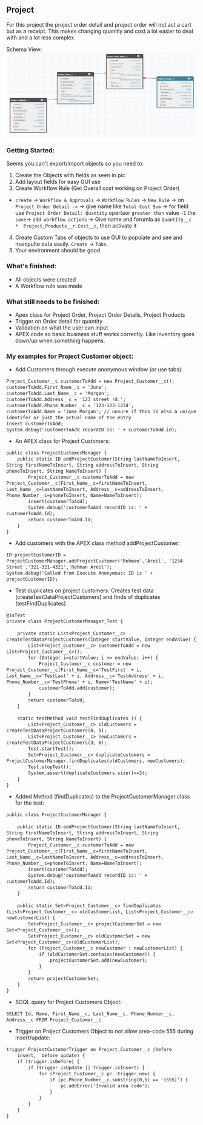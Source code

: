 ## Project
For this project the project order detail and project order will not act a cart but as a receipt. This makes changing quanitiy and cost a lot easier to deal with and a lot less complex.

Schema View:
![](img/objects.png)

### Getting Started:
Seems you can't export/import objects so you need to:
1. Create the Objects with fields as seen in pic
2. Add layout fields for easy GUI use 
3. Create Workflow Rule (Get Overall cost working on Project Order)
- `create` -> `Workflow & Approvals` -> `Workflow Rules` -> `New Rule` -> on `Project Order Detail ->` -> give name like `Total Cost Sum` -> for field use `Project Order Detail: Quantity` opertaor `greater than` value `-1` the `save`-> `add workflow actions` -> Give name and forumla as `Quantity__c  *  Project_Products__r.Cost__c`, then activate it
4. Create Custom Tabs of objects to use GUI to populate and see and manipulte data easily. `Create` -> `Tabs`.
5. Your environment should be good.


### What's finished:
- All objects were created
- A Workflow rule was made

### What still needs to be finished:
- Apex class for Project Order, Project Order Details, Project Products
- Trigger on Order detail for quantity
- Validation on what the user can input
- APEX code so basic business stuff works correctly. Like inventory goes down/up when something happens.

### My examples for Project Customer object:
- Add Customers through execute anonymous window (or use tabs):
```
Project_Customer__c customerToAdd = new Project_Customer__c();
customerToAdd.First_Name__c = 'June';
customerToAdd.Last_Name__c = 'Morgan';
customerToAdd.Address__c = '123 street rd.';
customerToAdd.Phone_Number__c = '123-123-1234';
customerToAdd.Name = 'June Morgan'; // unsure if this is also a unique identifer or just the actual name of the entry
insert customerToAdd;
System.debug('customerToAdd recordID is: ' + customerToAdd.id);
```
- An APEX class for Project Customers:
```
public class ProjectCustomerManager {
    public static ID addProjectCustomer(String lastNameToInsert, String firstNameToInsert, String addressToInsert, String phoneToInsert, String NameToInsert) {
        Project_Customer__c customerToAdd = new Project_Customer__c(First_Name__c=firstNameToInsert, Last_Name__c=lastNameToInsert, Address__c=addressToInsert, Phone_Number__c=phoneToInsert, Name=NameToInsert);
        insert(customerToAdd);
        System.debug('customerToAdd recordID is: ' + customerToAdd.Id);
        return customerToAdd.Id;
    }
}
```
- Add customers with the APEX class method addProjectCustomer:
```
ID projectCustomerID = ProjectCustomerManager.addProjectCustomer('Rehman','Areil', '1234 Street','321-321-4321','Rehman Areil');
System.debug('Called from Execute Anonymous: ID is ' + projectCustomerID);
```
- Test duplicates on project customers: Creates test data (createTestDataProjectCustomers) and finds of duplicates (testFindDuplicates)
```
@isTest
private class ProjectCustomerManager_Test {

    private static List<Project_Customer__c> createTestDataProjectCustomers(Integer startValue, Integer endValue) {
        List<Project_Customer__c> customerToAdd = new List<Project_Customer__c>();
        for (Integer i=startValue; i <= endValue; i++) {
            Project_Customer__c customer = new Project_Customer__c(First_Name__c='TestFirst' + i, Last_Name__c='TestLast' + i, Address__c='TestAddress' + i, Phone_Number__c='TestPhone' + i, Name='TestName' + i);
            customerToAdd.add(customer);
        }
        return customerToAdd;
    }

    static testMethod void testFindDuplicates () {
        List<Project_Customer__c> oldCustomers = createTestDataProjectCustomers(0, 5);
        List<Project_Customer__c> newCustomers = createTestDataProjectCustomers(3, 6);
        Test.startTest();
        Set<Project_Customer__c> duplicateCustomers = ProjectCustomerManager.findDuplicates(oldCustomers, newCustomers);
        Test.stopTest();
        System.assert(duplicateCustomers.size()==3);
    }
}
```
- Added Method (findDuplicates) to the ProjectCustomerManager class for the test:
```
public class ProjectCustomerManager {

    public static ID addProjectCustomer(String lastNameToInsert, String firstNameToInsert, String addressToInsert, String phoneToInsert, String NameToInsert) {
        Project_Customer__c customerToAdd = new Project_Customer__c(First_Name__c=firstNameToInsert, Last_Name__c=lastNameToInsert, Address__c=addressToInsert, Phone_Number__c=phoneToInsert, Name=NameToInsert);
        insert(customerToAdd);
        System.debug('customerToAdd recordID is: ' + customerToAdd.Id);
        return customerToAdd.Id;
    }

    public static Set<Project_Customer__c> findDuplicates (List<Project_Customer__c> oldCustomerList, List<Project_Customer__c> newCustomerList) {
        Set<Project_Customer__c> projectCustomerSet = new Set<Project_Customer__c>();
        Set<Project_Customer__c> oldCustomerSet = new Set<Project_Customer__c>(oldCustomerList);
        for (Project_Customer__c newCustomer : newCustomerList) {
            if (oldCustomerSet.contains(newCustomer)) {
                projectCustomerSet.add(newCustomer);
            }
        } 
        return projectCustomerSet;
    }
}
```
- SOQL query for Project Customers Object:
```
SELECT Id, Name, First_Name__c, Last_Name__c, Phone_Number__c, Address__c FROM Project_Customer__c
```
- Trigger on Project Customers Object to not allow area-code 555 during insert/update:
``` 
trigger ProjectCustomerTrigger on Project_Customer__c (before 
    insert,  before update) {
    if (trigger.isBefore) {
        if (trigger.isUpdate || trigger.isInsert) {
            for (Project_Customer__c pc :trigger.new) {
                if (pc.Phone_Number__c.substring(0,5) == '(555)') {
                    pc.addError('Invalid area code');
                }
            }
        }
    }
}
```